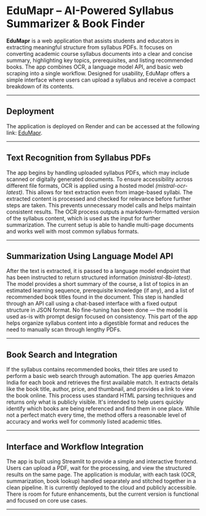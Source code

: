# EduMapr – AI-Powered Syllabus Summarizer & Book Finder

**EduMapr** is a web application that assists students and educators in extracting meaningful structure from syllabus PDFs. It focuses on converting academic course syllabus documents into a clear and concise summary, highlighting key topics, prerequisites, and listing recommended books. The app combines OCR, a language model API, and basic web scraping into a single workflow. Designed for usability, EduMapr offers a simple interface where users can upload a syllabus and receive a compact breakdown of its contents. 

---

## Deployment

The application is deployed on Render and can be accessed at the following link: [EduMapr](https://edumapr.onrender.com/).

---

## Text Recognition from Syllabus PDFs

The app begins by handling uploaded syllabus PDFs, which may include scanned or digitally generated documents. To ensure accessibility across different file formats, OCR is applied using a hosted model _(mistral-ocr-latest)_. This allows for text extraction even from image-based syllabi. The extracted content is processed and checked for relevance before further steps are taken. This prevents unnecessary model calls and helps maintain consistent results. The OCR process outputs a markdown-formatted version of the syllabus content, which is used as the input for further summarization. The current setup is able to handle multi-page documents and works well with most common syllabus formats.

---

## Summarization Using Language Model API

After the text is extracted, it is passed to a language model endpoint that has been instructed to return structured information _(ministral-8b-latest)_. The model provides a short summary of the course, a list of topics in an estimated learning sequence, prerequisite knowledge (if any), and a list of recommended book titles found in the document. This step is handled through an API call using a chat-based interface with a fixed output structure in JSON format. No fine-tuning has been done — the model is used as-is with prompt design focused on consistency. This part of the app helps organize syllabus content into a digestible format and reduces the need to manually scan through lengthy PDFs.

---

## Book Search and Integration

If the syllabus contains recommended books, their titles are used to perform a basic web search through automation. The app queries Amazon India for each book and retrieves the first available match. It extracts details like the book title, author, price, and thumbnail, and provides a link to view the book online. This process uses standard HTML parsing techniques and returns only what is publicly visible. It's intended to help users quickly identify which books are being referenced and find them in one place. While not a perfect match every time, the method offers a reasonable level of accuracy and works well for commonly listed academic titles.

---

## Interface and Workflow Integration

The app is built using Streamlit to provide a simple and interactive frontend. Users can upload a PDF, wait for the processing, and view the structured results on the same page. The application is modular, with each task (OCR, summarization, book lookup) handled separately and stitched together in a clean pipeline. It is currently deployed to the cloud and publicly accessible. There is room for future enhancements, but the current version is functional and focused on core use cases.

---


